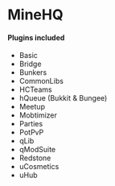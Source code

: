 # MineHQ

#### Plugins included

- Basic
- Bridge
- Bunkers
- CommonLibs
- HCTeams
- hQueue (Bukkit & Bungee)
- Meetup
- Mobtimizer
- Parties
- PotPvP
- qLib
- qModSuite
- Redstone
- uCosmetics
- uHub
